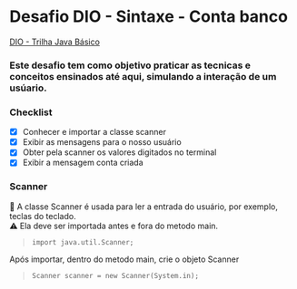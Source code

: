 # Desafio DIO - Sintaxe - Conta banco

[DIO - Trilha Java Básico](https://github.com/digitalinnovationone/trilha-java-basico/tree/main/desafios/sintaxe)

### Este desafio tem como objetivo praticar as tecnicas e conceitos ensinados até aqui, simulando a interação de um usúario. 

### Checklist

- [x] Conhecer e importar a classe scanner
- [x] Exibir as mensagens para o nosso usuário
- [x] Obter pela scanner os valores digitados no terminal
- [x] Exibir a mensagem conta criada

### Scanner

🔢 A classe Scanner é usada para ler a entrada do usuário, por exemplo, teclas do teclado.<br>
⚠️ Ela deve ser importada antes e fora do metodo main.

> ``` import java.util.Scanner; ```

Após importar, dentro do metodo main, crie o objeto Scanner

> ```Scanner scanner = new Scanner(System.in);```
